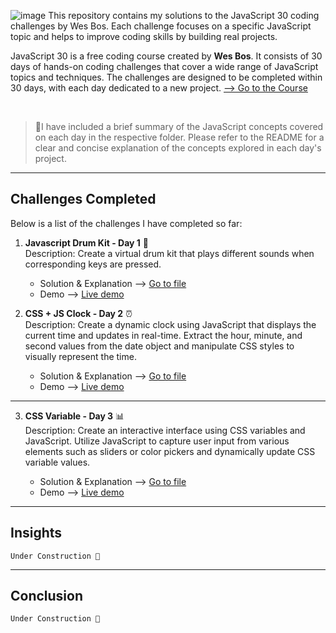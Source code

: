 ![image](https://github.com/jfmartinz/javascript30/assets/129386460/b915ab47-14e2-4f27-882c-f6fa99404926)
This repository contains my solutions to the JavaScript 30 coding challenges by Wes Bos. Each challenge focuses on a specific JavaScript topic and helps to improve coding skills by building real projects.

JavaScript 30 is a free coding course created by **Wes Bos**. It consists of 30 days of hands-on coding challenges that cover a wide range of JavaScript topics and techniques. The challenges are designed to be completed within 30 days, with each day dedicated to a new project. 
<a href="https://javascript30.com" target="_blank">--> Go to the Course</a>

<br>

> 🌟I have included a brief summary of the JavaScript concepts covered on each day in the respective folder. Please refer to the README for a clear and concise explanation of the concepts explored in each day's project.

---

## Challenges Completed

Below is a list of the challenges I have completed so far:
1. **Javascript Drum Kit - Day 1** 🥁<br> 
Description: Create a virtual drum kit that plays different sounds when corresponding keys are pressed.<br>

    -  Solution & Explanation -->  [Go to file](https://github.com/jfmartinz/javascript30/tree/main/Javascript%20Drum%20Kit)<br>
    -  Demo --> [Live demo](https://codepen.io/jfmartinz/pen/NWOEXQW)

2. **CSS + JS Clock - Day 2** ⏰<br>
   Description: Create a dynamic clock using JavaScript that displays the current time and updates in real-time. Extract the hour, minute, and second values from the date object and manipulate CSS styles to visually represent the time.

    - Solution & Explanation --> [Go to file](https://github.com/jfmartinz/javascript30/tree/main/Javascript%20Clock)<br>
    - Demo --> [Live demo](https://codepen.io/jfmartinz/pen/mdQJjLe)
---

3. **CSS Variable - Day 3** 📊<br>
   Description: Create an interactive interface using CSS variables and JavaScript. Utilize JavaScript to capture user input from various elements such as sliders or color pickers and dynamically update CSS variable values. 

    - Solution & Explanation --> [Go to file](https://github.com/jfmartinz/javascript30/tree/main/CSS%20Variables)<br>
    - Demo --> [Live demo](https://codepen.io/jfmartinz/pen/wvQGrWy)
---


## Insights
```
Under Construction 🚧
```
---

## Conclusion

```
Under Construction 🚧
```



